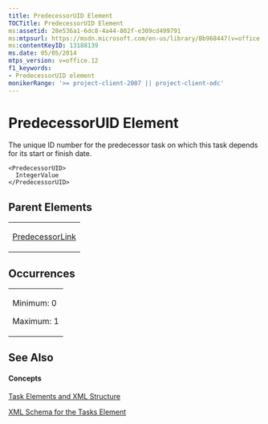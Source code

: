 ```yaml
---
title: PredecessorUID Element
TOCTitle: PredecessorUID Element
ms:assetid: 28e536a1-6dc8-4a44-802f-e309cd499791
ms:mtpsurl: https://msdn.microsoft.com/en-us/library/Bb968447(v=office.12)
ms:contentKeyID: 13188139
ms.date: 05/05/2014
mtps_version: v=office.12
f1_keywords:
- PredecessorUID element
monikerRange: '>= project-client-2007 || project-client-odc'
---
```


# PredecessorUID Element




The unique ID number for the predecessor task on which this task depends for its start or finish date.

    <PredecessorUID>
      IntegerValue
    </PredecessorUID>

## Parent Elements

<table>
<colgroup>
<col style="width: 100%" />
</colgroup>
<tbody>
<tr class="odd">
<td><p><a href="predecessorlink-element.md">PredecessorLink</a></p></td>
</tr>
</tbody>
</table>

## Occurrences

<table>
<colgroup>
<col style="width: 100%" />
</colgroup>
<tbody>
<tr class="odd">
<td><p>Minimum: 0</p>
<p>Maximum: 1</p></td>
</tr>
</tbody>
</table>

## See Also

#### Concepts

[Task Elements and XML Structure](task-elements-and-xml-structure.md)

[XML Schema for the Tasks Element](xml-schema-for-the-tasks-element.md)

